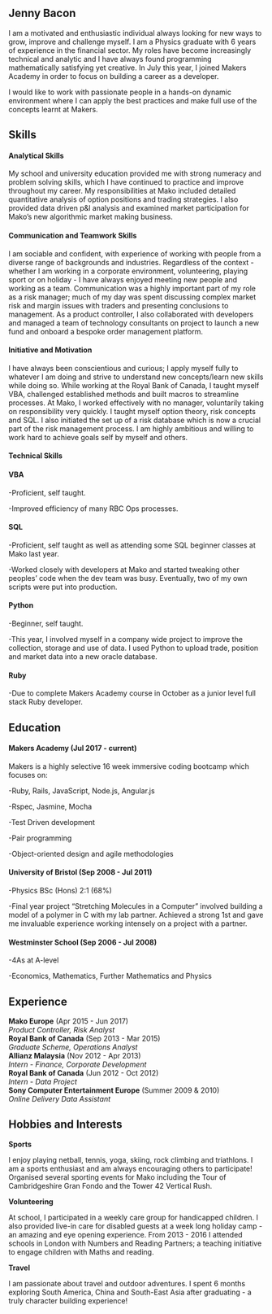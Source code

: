 ## Jenny Bacon

I am a motivated and enthusiastic individual always looking for new ways to grow, improve and challenge myself. I am a Physics graduate with 6 years of experience in the financial sector. My roles have become increasingly technical and analytic and I have always found programming mathematically satisfying yet creative. In July this year, I joined Makers Academy in order to focus on building a career as a developer.

I would like to work with passionate people in a hands-on dynamic environment where I can apply the best practices and make full use of the concepts learnt at Makers.

## Skills

#### Analytical Skills

My school and university education provided me with strong numeracy and problem solving skills, which I have continued to practice and improve throughout my career. My responsibilities at Mako included detailed quantitative analysis of option positions and trading strategies. I also provided data driven p&l analysis and examined market participation for Mako’s new algorithmic market making business.

#### Communication and Teamwork Skills

I am sociable and confident, with experience of working with people from a diverse range of backgrounds and industries. Regardless of the context - whether I am working in a corporate environment, volunteering, playing sport or on holiday - I have always enjoyed meeting new people and working as a team. Communication was a highly important part of my role as a risk manager; much of my day was spent discussing complex market risk and margin issues with traders and presenting conclusions to management. As a product controller, I also collaborated with developers and managed a team of technology consultants on project to launch a new fund and onboard a bespoke order management platform.

#### Initiative and Motivation

I have always been conscientious and curious; I apply myself fully to whatever I am doing and strive to understand new concepts/learn new skills while doing so. While working at the Royal Bank of Canada, I taught myself VBA, challenged established methods and built macros to streamline processes. At Mako, I worked effectively with no manager, voluntarily taking on responsibility very quickly. I taught myself option theory, risk concepts and SQL. I also initiated the set up of a risk database which is now a crucial part of the risk management process. I am highly ambitious and willing to work hard to achieve goals self by myself and others.

#### Technical Skills

#### VBA

-Proficient, self taught.

-Improved efficiency of many RBC Ops processes.

#### SQL

-Proficient, self taught as well as attending some SQL beginner classes at Mako last year.

-Worked closely with developers at Mako and started tweaking other peoples’ code when the dev team was busy. Eventually, two of my own scripts were put into production.

#### Python

-Beginner, self taught.

-This year, I involved myself in a company wide project to improve the collection, storage and use of data. I used Python to upload trade, position and market data into a new oracle database.

#### Ruby

-Due to complete Makers Academy course in October as a junior level full stack Ruby developer.

## Education

#### Makers Academy (Jul 2017 - current)

Makers is a highly selective 16 week immersive coding bootcamp which focuses on:

-Ruby, Rails, JavaScript, Node.js, Angular.js

-Rspec, Jasmine, Mocha

-Test Driven development

-Pair programming

-Object-oriented design and agile methodologies

#### University of Bristol (Sep 2008 - Jul 2011)

-Physics BSc (Hons) 2:1 (68%)

-Final year project “Stretching Molecules in a Computer” involved building a model of a polymer in C with my lab partner. Achieved a strong 1st and gave me invaluable experience working intensely on a project with a partner.

#### Westminster School (Sep 2006 - Jul 2008)

-4As at A-level

-Economics, Mathematics, Further Mathematics and Physics

## Experience

**Mako Europe** (Apr 2015 - Jun 2017)    
*Product Controller, Risk Analyst*  
**Royal Bank of Canada** (Sep 2013 - Mar 2015)   
*Graduate Scheme, Operations Analyst*  
**Allianz Malaysia** (Nov 2012 - Apr 2013)    
*Intern - Finance, Corporate Development*  
**Royal Bank of Canada** (Jun 2012 - Oct 2012)    
*Intern - Data Project*  
**Sony Computer Entertainment Europe** (Summer 2009 & 2010)    
*Online Delivery Data Assistant*

## Hobbies and Interests

**Sports**

I enjoy playing netball, tennis, yoga, skiing, rock climbing and triathlons. I am a sports enthusiast and am always encouraging others to participate! Organised several sporting events for Mako including the Tour of Cambridgeshire Gran Fondo and the Tower 42 Vertical Rush.

**Volunteering**

At school, I participated in a weekly care group for handicapped children. I also provided live-in care for disabled guests at a week long holiday camp - an amazing and eye opening experience. From 2013 - 2016 I attended schools in London with Numbers and Reading Partners; a teaching initiative to engage children with Maths and reading.

**Travel**

I am passionate about travel and outdoor adventures. I spent 6 months exploring South America, China and South-East Asia after graduating - a truly character building experience!
